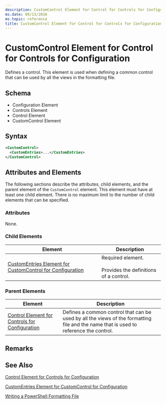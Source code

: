 ```yaml
---
description: CustomControl Element for Control for Controls for Configuration
ms.date: 09/13/2016
ms.topic: reference
title: CustomControl Element for Control for Controls for Configuration
---
```

# CustomControl Element for Control for Controls for Configuration

Defines a control. This element is used when defining a common control that can be used by all the
views in the formatting file.

## Schema

- Configuration Element
- Controls Element
- Control Element
- CustomControl Element

## Syntax

```xml
<CustomControl>
  <CustomEntries>...</CustomEntries>
</CustomControl>
```

## Attributes and Elements

The following sections describe the attributes, child elements, and the parent element of the
`CustomControl` element. This element must have at least one child element. There is no maximum
limit to the number of child elements that can be specified.

### Attributes

None.

### Child Elements

|Element|Description|
|-------------|-----------------|
|[CustomEntries Element for CustomControl for Configuration](./customentries-element-for-customcontrol-for-controls-for-configuration-format.md)|Required element.<br /><br /> Provides the definitions of a control.|

### Parent Elements

|Element|Description|
|-------------|-----------------|
|[Control Element for Controls for Configuration](./control-element-for-controls-for-configuration-format.md)|Defines a common control that can be used by all the views of the formatting file and the name that is used to reference the control.|

## Remarks

## See Also

[Control Element for Controls for Configuration](./control-element-for-controls-for-configuration-format.md)

[CustomEntries Element for CustomControl for Configuration](./customentries-element-for-customcontrol-for-controls-for-configuration-format.md)

[Writing a PowerShell Formatting File](./writing-a-powershell-formatting-file.md)
